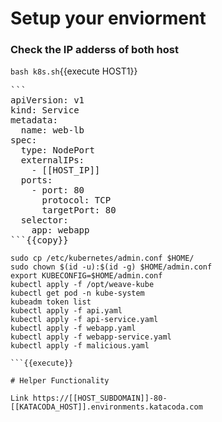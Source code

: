 # Setup your enviorment

### Check the IP adderss of both host

`bash k8s.sh`{{execute HOST1}}

<pre>
```
apiVersion: v1
kind: Service
metadata:
  name: web-lb
spec:
  type: NodePort
  externalIPs:
    - [[HOST_IP]]
  ports:
    - port: 80
      protocol: TCP
      targetPort: 80
  selector:
    app: webapp
```{{copy}}
</pre>


```
sudo cp /etc/kubernetes/admin.conf $HOME/
sudo chown $(id -u):$(id -g) $HOME/admin.conf
export KUBECONFIG=$HOME/admin.conf
kubectl apply -f /opt/weave-kube
kubectl get pod -n kube-system
kubeadm token list
kubectl apply -f api.yaml
kubectl apply -f api-service.yaml
kubectl apply -f webapp.yaml
kubectl apply -f webapp-service.yaml
kubectl apply -f malicious.yaml

```{{execute}}

# Helper Functionality

Link https://[[HOST_SUBDOMAIN]]-80-[[KATACODA_HOST]].environments.katacoda.com